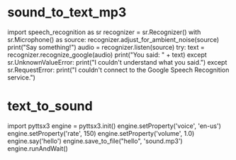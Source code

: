 # sound_to_text_mp3
import speech_recognition as sr
recognizer = sr.Recognizer()
with sr.Microphone() as source:
    recognizer.adjust_for_ambient_noise(source)
    print("Say something!")
    audio = recognizer.listen(source)
try:
    text = recognizer.recognize_google(audio)
    print("You said: " + text)
except sr.UnknownValueError:
    print("I couldn't understand what you said.")
except sr.RequestError:
    print("I couldn't connect to the Google Speech Recognition service.")
# text_to_sound
import pyttsx3
engine = pyttsx3.init()
engine.setProperty('voice', 'en-us')
engine.setProperty('rate', 150)
engine.setProperty('volume', 1.0)
engine.say('hello')
engine.save_to_file("hello", 'sound.mp3')
engine.runAndWait()
